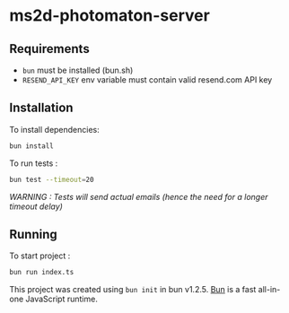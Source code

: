 # ms2d-photomaton-server

## Requirements

- `bun` must be installed (bun.sh)
- `RESEND_API_KEY` env variable must contain valid resend.com API key

## Installation

To install dependencies:

```bash
bun install
```

To run tests :
```bash
bun test --timeout=20
```

*WARNING : Tests will send actual emails (hence the need for a longer timeout delay)*

## Running

To start project :

```bash
bun run index.ts
```

This project was created using `bun init` in bun v1.2.5. [Bun](https://bun.sh) is a fast all-in-one JavaScript runtime.
